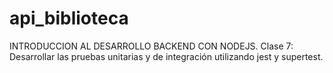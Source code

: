 # api_biblioteca
INTRODUCCION AL DESARROLLO BACKEND CON NODEJS.
Clase 7: Desarrollar las pruebas unitarias y de
integración utilizando jest y supertest.
